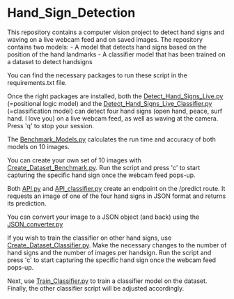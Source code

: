 # Hand_Sign_Detection

This repository contains a computer vision project to detect hand signs and waving on a live webcam feed and on saved images. 
The repository contains two models:
    - A model that detects hand signs based on the position of the hand landmarks
    - A classifier model that has been trained on a dataset to detect handsigns

You can find the necessary packages to run these script in the requirements.txt file. 

Once the right packages are installed, both the [Detect_Hand_Signs_Live.py](Detect_Hand_Signs_Live.py) (=positional logic model) 
and the [Detect_Hand_Signs_Live_Classifier.py](Detect_Hand_Signs_Live_Classifier.py) (=classification model) can detect four hand signs (open hand, peace, surf hand. I love you)
on a live webcam feed, as well as waving at the camera. Press 'q' to stop your session. 

The [Benchmark_Models.py](Benchmark_Models.py) calculates the run time and accuracy of both models on 10 images.

You can create your own set of 10 images with [Create_Dataset_Benchmark.py](Create_Dataset_Benchmark.py). 
Run the script and press 'c' to start capturing the specific hand sign once the webcam feed pops-up. 

Both [API.py](API.py) and [API_classifier.py](API_classifier.py) create an endpoint on the /predict route.
It requests an image of one of the four hand signs in JSON format and returns its prediction.

You can convert your image to a JSON object (and back) using the [JSON_converter.py](JSON_converter.py)

If you wish to train the classifier on other hand signs, use [Create_Dataset_Classifier.py](Create_Dataset_Classifier.py).
Make the necessary changes to the number of hand signs and the number of images per handsign.
Run the script and press 'c' to start capturing the specific hand sign once the webcam feed pops-up.

Next, use [Train_Classifier.py](Train_Classifier.py) to train a classifier model on the dataset. 
Finally, the other classifier script will be adjusted accordingly. 
